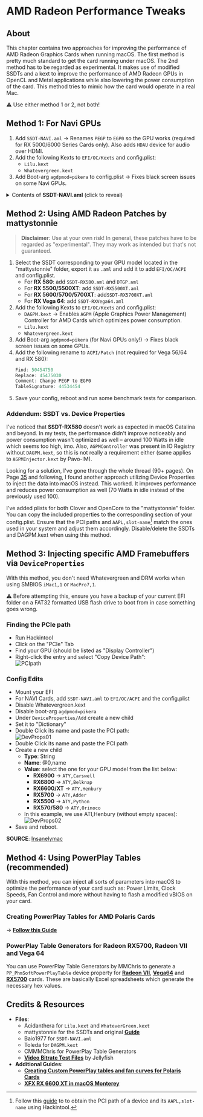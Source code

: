 # AMD Radeon Performance Tweaks

## About
This chapter contains two approaches for improving the performance of AMD Radeon Graphics Cards when running macOS. The first method is pretty much standard to get the card running under macOS. The 2nd method has to be regarded as experimental. It makes use of modified SSDTs and a kext to improve the performance of AMD Radeon GPUs in OpenCL and Metal applications while also lowering the power consumption of the card. This method tries to mimic how the card would operate in a real Mac.

:warning: Use either method 1 or 2, not both!

## Method 1: For Navi GPUs
1. Add `SSDT-NAVI.aml` &rarr; Renames `PEGP` to `EGP0` so the GPU works (required for RX 5000/6000 Series Cards only). Also adds `HDAU` device for audio over HDMI.
2. Add the following Kexts to `EFI/OC/Kexts` and config.plist:
    - `Lilu.kext`
    - `Whatevergreen.kext`
3. Add Boot-arg `agdpmod=pikera` to config.plist → Fixes black screen issues on some Navi GPUs.

<details>
<summary>Contents of <strong>SSDT-NAVI.aml</strong> (click to reveal)</summary>

```swift
External (_SB_.PCI0, DeviceObj)
External (_SB_.PCI0.PEG0, DeviceObj)
External (_SB_.PCI0.PEG0.PEGP, DeviceObj)

Scope (\_SB)
{
    Scope (PCI0)
    {
        Scope (PEG0)
        {
            Scope (PEGP)
            {
                Method (_STA, 0, NotSerialized)  // _STA: Status
                {
                    If (_OSI ("Darwin"))
                    {
                        Return (Zero)
                    }
                    Else
                    {
                        Return (0x0F)
                    }
                }
            }

            Device (EGP0)
            {
                Name (_ADR, Zero)  // _ADR: Address
                Method (_STA, 0, NotSerialized)  // _STA: Status
                {
                    If (_OSI ("Darwin"))
                    {
                        Return (0x0F)
                    }
                    Else
                    {
                        Return (Zero)
                    }
                }

                Device (EGP1)
                {
                    Name (_ADR, Zero)  // _ADR: Address
                    Device (GFX0)
                    {
                        Name (_ADR, Zero)  // _ADR: Address
                        Name (_SUN, One)  // _SUN: Slot User Number
                        Method (_DSM, 4, NotSerialized)  // _DSM: Device-Specific Method
                        {
                            If ((Arg2 == Zero))
                            {
                                Return (Buffer (One)
                                {
                                     0x03                                             // .
                                })
                            }

                            Return (Package (0x02)
                            {
                                "hda-gfx", 
                                Buffer (0x0A)
                                {
                                    "onboard-2"
                                }
                            })
                        }
                    }

                    Device (HDAU)
                    {
                        Name (_ADR, One)  // _ADR: Address
                        Method (_DSM, 4, NotSerialized)  // _DSM: Device-Specific Method
                        {
                            If ((Arg2 == Zero))
                            {
                                Return (Buffer (One)
                                {
                                     0x03                                             // .
                                })
                            }

                            Return (Package (0x0A)
                            {
                                "AAPL,slot-name", 
                                "Built In", 
                                "device_type", 
                                Buffer (0x13)
                                {
                                    "Controller HDMI/DP"
                                }, 

                                "name", 
                                "High Definition Multimedia Interface", 
                                "model", 
                                Buffer (0x25)
                                {
                                    "High Definition Multimedia Interface"
                                }, 

                                "hda-gfx", 
                                Buffer (0x0A)
                                {
                                    "onboard-2"
                                }
                            })
                        }
                    }
                }
            }
        }
    }
}
```
</details>

## Method 2: Using AMD Radeon Patches by mattystonnie
> **Disclaimer**: Use at your own risk! In general, these patches have to be regarded as "experimental". They may work as intended but that's not guaranteed.

1. Select the SSDT corresponding to your GPU model located in the "mattystonnie" folder, export it as `.aml` and add it to add `EFI/OC/ACPI` and config.plist.
    - For **RX 580**: add `SSDT-RX580.aml` and `DTGP.aml`
    - For **RX 5500/5500XT**: add `SSDT-RX5500XT.aml` 
    - For **RX 5600/5700/5700XT**: add`SSDT-RX5700XT.aml`
    - For **RX Vega 64**: add `SSDT-RXVega64.aml`
2. Add the following Kexts to `EFI/OC/Kexts` and config.plist:
    - `DAGPM.kext` &rarr; Enables `AGPM` (Apple Graphics Power Management) Controller for AMD Cards which optimizes power consumption.
    - `Lilu.kext`
    - `Whatevergreen.kext`
3. Add Boot-arg `agdpmod=pikera` (for Navi GPUs only!) &rarr; Fixes black screen issues on some GPUs.
4. Add the following rename to `ACPI/Patch` (not required for Vega 56/64 and RX 580):
	```swift
	Find: 50454750
	Replace: 45475030
	Comment: Change PEGP to EGP0
	TableSignature: 44534454
	```
5. Save your config, reboot and run some benchmark tests for comparison.

### Addendum: SSDT vs. Device Properties

I've noticed that **SSDT-RX580** doesn't work as expected in macOS Catalina and beyond. In my tests, the performance didn't improve noticeably and power consumption wasn't optimized as well – around 100 Watts in idle which seems too high, imo. Also, `AGPMController` was present in IO Registry without `DAGPM.kext`, so this is not really a requirement either (same applies to `AGPMInjector.kext` by Pavo-IM).   

Looking for a solution, I've gone through the whole thread (90+ pages). On Page [35](https://www.tonymacx86.com/threads/amd-radeon-performance-enhanced-ssdt.296555/page-35#post-2114578) and following, I found another approach utilizing Device Properties to inject the data into macOS instead. This worked. It improves performance and reduces power consumption as well (70 Watts in idle instead of the previously used 100). 

I've added plists for both Clover and OpenCore to the "mattystonnie" folder. You can copy the included properties to the corresponding section of your config.plist. Ensure that the PCI paths and `AAPL,slot-name`[^1] match the ones used in your system and adjust them accordingly. Disable/delete the SSDTs and DAGPM.kext when using this method. 

[^1]: Follow this [guide](https://github.com/5T33Z0/OC-Little-Translated/tree/main/11_Graphics/GPU_Tab#3-obtaining-aaplslot-name-for-igpu-and-gpu) to to obtain the PCI path of a device and its `AAPL,slot-name` using Hackintool.

## Method 3: Injecting specific AMD Framebuffers via `DeviceProperties`

With this method, you don't need Whatevergreen and DRM works when using SMBIOS `iMac1,1` or `MacPro7,1`. 

:warning: Before attempting this, ensure you have a backup of your current EFI folder on a FAT32 formatted USB flash drive to boot from in case something goes wrong.

### Finding the PCIe path
- Run Hackintool
- Click on the "PCIe" Tab
- Find your GPU (should be listed as "Display Controller")
- Right-click the entry and select "Copy Device Path":</br>![PCIpath](https://user-images.githubusercontent.com/76865553/174430790-a35272cb-70fe-4756-a116-06c0f048e7a0.png)

### Config Edits
- Mount your EFI
- For NAVI Cards, add `SSDT-NAVI.aml` to `EFI/OC/ACPI` and the config.plist
- Disable Whatevergreen.kext
- Disable boot-arg `agdpmod=pikera`
- Under `DeviceProperties/Add` create a new child
- Set it to "Dictionary"
- Double Click its name and paste the PCI path:</br>![DevProps01](https://user-images.githubusercontent.com/76865553/174430804-b750e59a-46c7-4f38-aa0f-60977500b976.png)
- Double Click its name and paste the PCI path
- Create a new child
	- **Type**: String
	- **Name**: @0,name
	- **Value**: select the one for your GPU model from the list below:
		- **RX6900** &rarr; `ATY,Carswell`
		- **RX6800** &rarr; `ATY,Belknap`
 		- **RX6600/XT** &rarr; `ATY,Henbury`
		- **RX5700** &rarr; `ATY,Adder`
		- **RX5500** &rarr; `ATY,Python`
		- **RX570/580** &rarr; `ATY,Orinoco`
	- In this example, we use ATI,Henbury (without empty spaces):</br>![DevProps02](https://user-images.githubusercontent.com/76865553/174430822-f63c0cf0-c8a1-463f-901d-9053e8c7a981.png)
- Save and reboot.

**SOURCE**: [Insanelymac](https://www.insanelymac.com/forum/topic/351969-pre-release-macos-ventura/?do=findComment&comment=2786122)

## Method 4: Using PowerPlay Tables (recommended)
With this method, you can inject all sorts of parameters into macOS to optimize the performance of your card such as: Power Limits, Clock Speeds, Fan Control and more without having to flash a modified vBIOS on your card.

### Creating PowerPlay Tables for AMD Polaris Cards
&rarr; [**Follow this Guide**](https://github.com/5T33Z0/OC-Little-Translated/blob/main/11_Graphics/GPU/AMD_Radeon_Tweaks/Polaris_PoperPlay_Tables.md)

### PowerPlay Table Generators for Radeon RX5700, Radeon VII and Vega 64

You can use PowerPlay Table Generators by MMChris to generate a `PP_PhmSoftPowerPlayTable` device property for [**Radeon VII**](https://www.insanelymac.com/forum/topic/340009-tool-radeon-vii-powerplay-table-generator-oc-uv-fan-curve/), [**Vega64**](https://www.hackintosh-forum.de/forum/thread/39923-tool-vega-64-powerplaytable-generator/) and [**RX5700**](https://www.insanelymac.com/forum/topic/340909-tool-amd-radeon-rx-5700-xt-powerplay-table-generator/) cards. These are basically Excel spreadsheets which generate the necessary hex values.

## Credits & Resources
- **Files**:
	- Acidanthera for `Lilu.kext` and `WhateverGreen.kext`
	- mattystonnie for the SSDTs and original [**Guide**](https://www.tonymacx86.com/threads/amd-radeon-performance-enhanced-ssdt.296555/)
	- Baio1977 for `SSDT-NAVI.aml`
	- Toleda for `DAGPM.kext`
	- CMMMChris for PowerPlay Table Generators
	- [**Video Bitrate Test Files**](https://jell.yfish.us/) by Jellyfish
- **Additional Guides**:
	- [**Creating Custom PowerPlay tables and fan curves for Polaris Cards**](https://www.reddit.com/r/hackintosh/comments/hg56pv/guide_polaris_rx_560_580_etc_custom_powerplay/)
	- [**XFX RX 6600 XT in macOS Monterey**](https://github.com/perez987/rx6600xt-on-macos-monterey)
